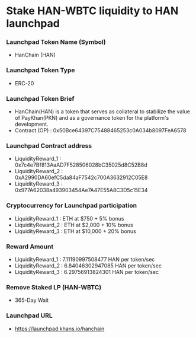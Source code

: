 # Stake HAN-WBTC liquidity to HAN launchpad

### Launchpad Token Name (Symbol)
- HanChain (HAN)

### Launchpad Token Type
- ERC-20

### Launchpad Token Brief
- HanChain(HAN) is a token that serves as collateral to stabilize the value of PayKhan(PKN) and as a governance token for the platform's development.
- Contract (OP) : 0x50Bce64397C75488465253c0A034b8097FeA6578

### Launchpad Contract address
- LiquidityReward_1 : 0x7c4e7Bf813AaAD7F528506028bC35025d8C52B8d
- LiquidityReward_2 : 0xA2990DA60efC5da84aF7542c700A3632912C05E8
- LiquidityReward_3 : 0x977A62038a493903454Ae7A47E55A8C3D5c15E34

### Cryptocurrency for Launchpad participation
- LiquidityReward_1 : ETH at $750 + 5% bonus
- LiquidityReward_2 : ETH at $2,000 + 10% bonus
- LiquidityReward_3 : ETH at $10,000 + 20% bonus

### Reward Amount
- LiquidityReward_1 : 7.11190997508477 HAN per token/sec
- LiquidityReward_2 : 6.84046302947085 HAN per token/sec
- LiquidityReward_3 : 6.29756913824301 HAN per token/sec

### Remove Staked LP (HAN-WBTC)
- 365-Day Wait

### Launchpad URL
- https://launchpad.khans.io/hanchain
